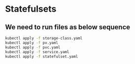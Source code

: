 # Statefulsets

## We need to run files as below sequence
```bash
kubectl apply -f storage-class.yaml
kubectl apply -f pv.yaml
kubectl apply -f pvc.yaml
kubectl apply -f service.yaml
kubectl apply -f statefulset.yaml
```
